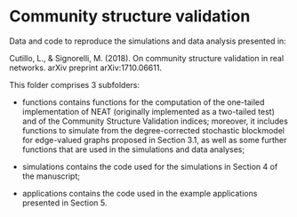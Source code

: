 # Community structure validation

Data and code to reproduce the simulations and data analysis presented in:

Cutillo, L., & Signorelli, M. (2018). On community structure validation in real networks. arXiv preprint arXiv:1710.06611.

This folder comprises 3 subfolders:

- functions contains functions for the computation of the one-tailed implementation of NEAT (originally implemented as a two-tailed test) and of the Community Structure Validation indices; moreover, it includes functions to simulate from the degree-corrected stochastic blockmodel for edge-valued graphs proposed in Section 3.1, as well as some further functions that are used in the simulations and data analyses;

- simulations contains the code used for the simulations in Section 4 of the manuscript;

- applications contains the code used in the example applications presented in Section 5.
